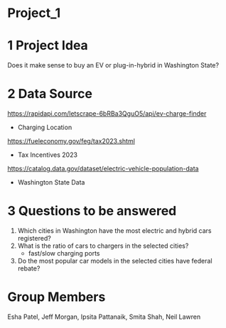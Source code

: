 # Project_1

# 1 Project Idea

Does it make sense to buy an EV or plug-in-hybrid in Washington State?

# 2 Data Source

https://rapidapi.com/letscrape-6bRBa3QguO5/api/ev-charge-finder
- Charging Location 

https://fueleconomy.gov/feg/tax2023.shtml
- Tax Incentives 2023

https://catalog.data.gov/dataset/electric-vehicle-population-data
- Washington State Data

# 3 Questions to be answered
1. Which cities in Washington have the most electric and hybrid cars registered?
2. What is the ratio of cars to chargers in the selected cities? 
    - fast/slow charging ports
3. Do the most popular car models in the selected cities have federal rebate?

# Group Members 
Esha Patel, Jeff Morgan, Ipsita Pattanaik, Smita Shah, Neil Lawren
